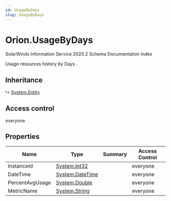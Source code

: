 ```yaml
---
id: UsageByDays
slug: UsageByDays
---
```


# Orion.UsageByDays

SolarWinds Information Service 2020.2 Schema Documentation Index

Usage resources history by Days .

## Inheritance

↳ [System.Entity](./../System/Entity)

## Access control

everyone

## Properties

| Name | Type | Summary | Access Control |
| ------ | ------ | ------ | ------ |
| InstanceId | [System.Int32](https://docs.microsoft.com/en-us/dotnet/api/system.int32) |  | everyone |
| DateTime | [System.DateTime](https://docs.microsoft.com/en-us/dotnet/api/system.datetime) |  | everyone |
| PercentAvgUsage | [System.Double](https://docs.microsoft.com/en-us/dotnet/api/system.double) |  | everyone |
| MetricName | [System.String](https://docs.microsoft.com/en-us/dotnet/api/system.string) |  | everyone |

